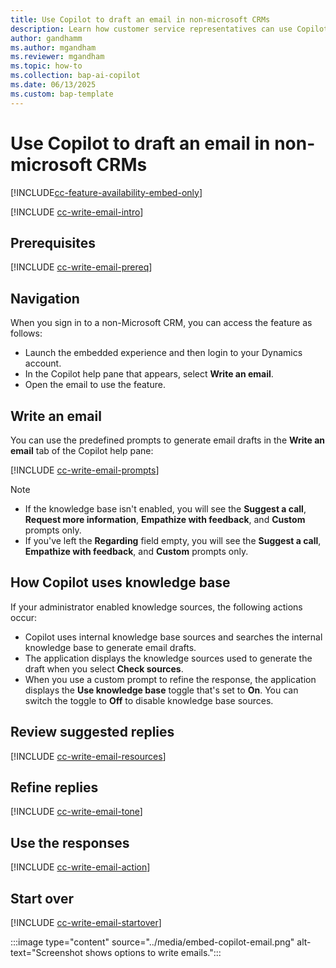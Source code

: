 ```yaml
---
title: Use Copilot to draft an email in non-microsoft CRMs
description: Learn how customer service representatives can use Copilot to draft emails in non-Microsoft CRMs to increase productivity.
author: gandhamm
ms.author: mgandham
ms.reviewer: mgandham
ms.topic: how-to
ms.collection: bap-ai-copilot
ms.date: 06/13/2025
ms.custom: bap-template 
---
```


# Use Copilot to draft an email in non-microsoft CRMs

[!INCLUDE[cc-feature-availability-embed-only](../includes/cc-feature-availability-embed-only.md)]


[!INCLUDE [cc-write-email-intro](../../shared/cc-write-email-intro.md)]

## Prerequisites

[!INCLUDE [cc-write-email-prereq](../../shared/cc-write-email-prereq.md)]

## Navigation

When you sign in to a non-Microsoft CRM, you can access the feature as follows:
   - Launch the embedded experience and then login to your Dynamics account.
   - In the Copilot help pane that appears, select **Write an email**.
   - Open the email to use the feature.
  
## Write an email


 You can use the predefined prompts to generate email drafts in the **Write an email** tab of the Copilot help pane:

[!INCLUDE [cc-write-email-prompts](../../shared/cc-write-email-prompts.md)]

 > [!NOTE]
 > - If the knowledge base isn't enabled, you will see the **Suggest a call**, **Request more information**, **Empathize with feedback**, and **Custom** prompts only.
 > - If you've left the **Regarding** field empty, you will see the **Suggest a call**, **Empathize with feedback**, and **Custom** prompts only.

## How Copilot uses knowledge base

If your administrator enabled knowledge sources, the following actions occur:
-  Copilot uses internal knowledge base sources and searches the internal knowledge base to generate email drafts. 
- The application displays the knowledge sources used to generate the draft when you select **Check sources**.
- When you use a custom prompt to refine the response, the application displays the **Use knowledge base** toggle that's set to **On**. You can switch the toggle to **Off** to disable knowledge base sources.

## Review suggested replies

[!INCLUDE [cc-write-email-resources](../../shared/cc-write-email-resources.md)]

## Refine replies

[!INCLUDE [cc-write-email-tone](../../shared/cc-write-email-tone.md)]

## Use the responses

[!INCLUDE [cc-write-email-action](../../shared/cc-write-email-action.md)]

## Start over

[!INCLUDE [cc-write-email-startover](../../shared/cc-write-email-startover.md)]


  :::image type="content" source="../media/embed-copilot-email.png" alt-text="Screenshot shows options to write emails.":::
